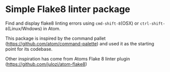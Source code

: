 # Simple Flake8 linter package

Find and display flake8 linting errors using `cmd-shift-8`(OSX) or `ctrl-shift-8`(Linux/Wndows) in Atom.

This package is inspired by the command pallet (https://github.com/atom/command-palette)
and used it as the starting point for its codebase.

Other inspiration has come from Atoms Flake 8 linter plugin (https://github.com/julozi/atom-flake8)

